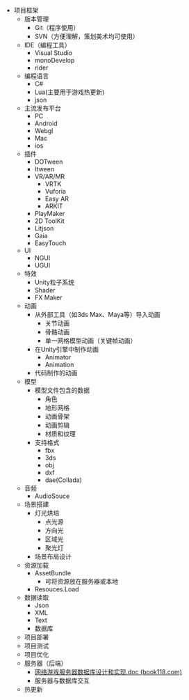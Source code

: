 *   项目框架
    *   版本管理
        *   Git（程序使用）
        *   SVN（方便理解，策划美术均可使用）
    *   IDE（编程工具）
        *   Visual Studio
        *   monoDevelop
        *   rider
    *   编程语言
        *   C#
        *   Lua(主要用于游戏热更新)
        *   json
    *   主流发布平台
        *   PC
        *   Android
        *   Webgl
        *   Mac
        *   ios
    *   插件
        *   DOTween
        *   Itween
        *   VR/AR/MR
            *   VRTK
            *   Vuforia
            *   Easy AR
            *   ARKIT
        *   PlayMaker
        *   2D ToolKit
        *   Litjson
        *   Gaia
        *   EasyTouch
    *   UI
        *   NGUI
        *   UGUI
    *   特效
        *   Unity粒子系统
        *   Shader
        *   FX Maker
    *   动画
        *   从外部工具（如3ds Max、Maya等）导入动画
            *   关节动画
            *   骨骼动画
            *   单一网格模型动画（关键帧动画）
        *   在Unity引擎中制作动画
            *   Animator
            *   Animation
        *   代码制作的动画
    *   模型
        *   模型文件包含的数据
            *   角色
            *   地形网格
            *   动画骨架
            *   动画剪辑
            *   材质和纹理
        *   支持格式
            *   fbx
            *   3ds
            *   obj
            *   dxf
            *   dae(Collada)
    *   音频
        *   AudioSouce
    *   场景搭建
        *   灯光烘培
            *   点光源
            *   方向光
            *   区域光
            *   聚光灯
        *   场景布局设计
    *   资源加载
        *   AssetBundle
            *   可将资源放在服务器或本地
        *   Resouces.Load
    *   数据读取
        *   Json
        *   XML
        *   Text
        *   数据库
    *   项目部署
    *   项目测试
    *   项目优化
    *   服务器（后端）
        *   [网络游戏服务器数据库设计和实现.doc (book118.com)](https://max.book118.com/html/2018/0531/169756207.shtm)
        *   服务器与数据库交互
    *   热更新